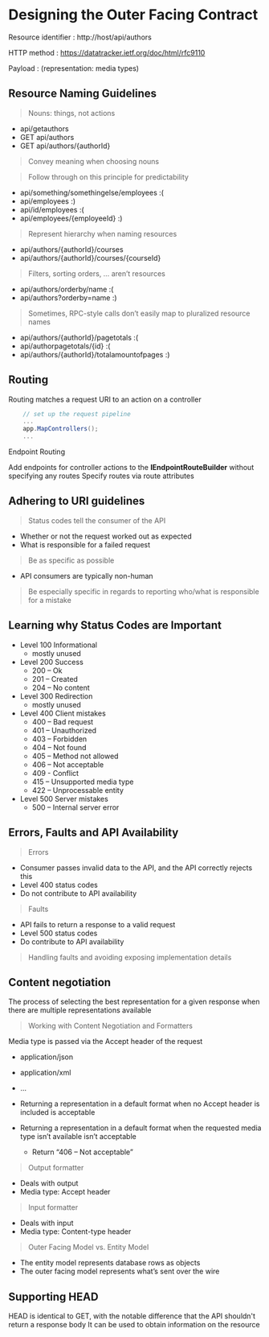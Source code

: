 # Designing the Outer Facing Contract

Resource identifier : http://host/api/authors

HTTP method : https://datatracker.ietf.org/doc/html/rfc9110

Payload : (representation: media types)

## Resource Naming Guidelines

> Nouns: things, not actions
- api/getauthors
- GET api/authors 
- GET api/authors/{authorId} 
> Convey meaning when choosing nouns

> Follow through on this principle for predictability
- api/something/somethingelse/employees :(
- api/employees :)
- api/id/employees :(
- api/employees/{employeeId} :)

> Represent hierarchy when naming resources
- api/authors/{authorId}/courses 
- api/authors/{authorId}/courses/{courseId}
  
> Filters, sorting orders, … aren’t resources
- api/authors/orderby/name :(
- api/authors?orderby=name :)

> Sometimes, RPC-style calls don’t easily map to pluralized resource names
- api/authors/{authorId}/pagetotals :(
- api/authorpagetotals/{id} :(
- api/authors/{authorId}/totalamountofpages :)

## Routing
Routing matches a request URI to an action on a controller

```csharp
    // set up the request pipeline
    ...
    app.MapControllers();
    ...
```

Endpoint Routing

Add endpoints for controller actions to the **IEndpointRouteBuilder** without specifying any routes
Specify routes via route attributes

## Adhering to URI guidelines

> Status codes tell the consumer of the API
- Whether or not the request worked out as expected
- What is responsible for a failed request
> Be as specific as possible
- API consumers are typically non-human
> Be especially specific in regards to reporting who/what is responsible for a mistake

## Learning why Status Codes are Important

- Level 100 Informational
  - mostly unused
- Level 200 Success
  - 200 – Ok
  - 201 – Created
  - 204 – No content
- Level 300 Redirection
  - mostly unused
- Level 400 Client mistakes
  - 400 – Bad request
  - 401 – Unauthorized
  - 403 – Forbidden
  - 404 – Not found
  - 405 – Method not allowed
  - 406 – Not acceptable
  - 409 - Conflict
  - 415 – Unsupported media type
  - 422 – Unprocessable entity
- Level 500 Server mistakes
  - 500 – Internal server error
  
## Errors, Faults and API Availability

> Errors

- Consumer passes invalid data to the API, and the API correctly rejects this
- Level 400 status codes 
- Do not contribute to API availability
  
> Faults
 
- API fails to return a response to a valid request
- Level 500 status codes
- Do contribute to API availability

> Handling faults and avoiding exposing implementation details

## Content negotiation
The process of selecting the best representation for a given response when there are multiple representations available

> Working with Content Negotiation and Formatters

Media type is passed via the Accept header of the request
- application/json
- application/xml
- …

- Returning a representation in a default format when no Accept header is included is acceptable
- Returning a representation in a default format when the requested media type isn’t available isn’t acceptable
  - Return “406 – Not acceptable”

> Output formatter
- Deals with output
- Media type: Accept header

> Input formatter
- Deals with input 
- Media type: Content-type header

> Outer Facing Model vs. Entity Model

- The entity model represents database rows as objects
- The outer facing model represents what’s sent over the wire

## Supporting HEAD

HEAD is identical to GET, with the notable difference that the API shouldn't return a response body 
It can be used to obtain information on the resource

